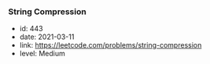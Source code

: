 ### String Compression

* id: 443
* date: 2021-03-11
* link: https://leetcode.com/problems/string-compression
* level: Medium
